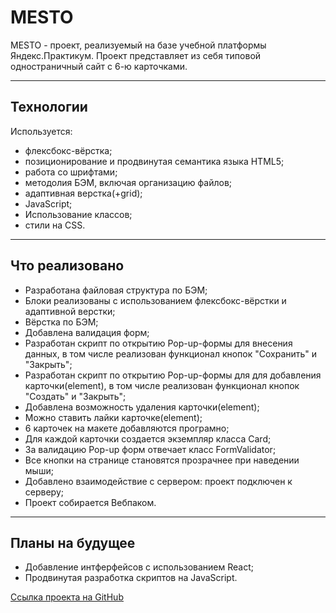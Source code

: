 MESTO
====

MESTO - проект, реализуемый на базе учебной платформы Яндекс.Практикум.
Проект представляет из себя типовой одностраничный сайт с 6-ю карточками.
___
## Технологии

Используется:
- флексбокс-вёрстка;
- позиционирование и продвинутая семантика языка HTML5;
- работа со шрифтами;
- методолия БЭМ, включая организацию файлов;
- адаптивная верстка(+grid);
- JavaScript;
- Использование классов;
- стили на CSS.

___
## Что реализовано
- Разработана файловая структура по БЭМ;
- Блоки реализованы с использованием флексбокс-вёрстки и адаптивной верстки;
- Вёрстка по БЭМ;
- Добавлена валидация форм;
- Разработан скрипт по открытию Pop-up-формы для внесения данных, в том числе реализован функционал       кнопок "Сохранить" и "Закрыть";
- Разработан скрипт по открытию Pop-up-формы для для добавления карточки(element), в том числе реализован функционал кнопок "Создать" и "Закрыть";
- Добавлена возможность удаления карточки(element);
- Можно ставить лайки карточке(element);
- 6 карточек на макете добавляются програмно;
- Для каждой карточки создается экземпляр класса Card;
- За валидацию Pop-up форм отвечает класс FormValidator;
- Все кнопки на странице становятся прозрачнее при наведении мыши;
- Добавлено взаимодействие с сервером: проект подключен к серверу;
- Проект собирается Вебпаком.

___
## Планы на будущее
- Добавление интферфейсов с использованием React;
- Продвинутая разработка скриптов на JavaScript.


[Ссылка проекта на GitHub](https://farkhadmamedoff.github.io/mesto/)